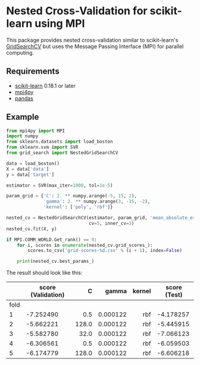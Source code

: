 # Nested Cross-Validation for scikit-learn using MPI

This package provides nested cross-validation similar to
scikit-learn's [GridSearchCV](http://scikit-learn.org/stable/modules/generated/sklearn.grid_search.GridSearchCV.html)
but uses the Message Passing Interface (MPI) for parallel computing.

## Requirements

* [scikit-learn](http://scikit-learn.org) 0.18.1 or later
* [mpi4py](http://mpi4py.scipy.org)
* [pandas](http://pandas.pydata.org)

## Example

```python
from mpi4py import MPI
import numpy
from sklearn.datasets import load_boston
from sklearn.svm import SVR
from grid_search import NestedGridSearchCV

data = load_boston()
X = data['data']
y = data['target']

estimator = SVR(max_iter=1000, tol=1e-5)

param_grid = {'C': 2. ** numpy.arange(-5, 15, 2),
              'gamma': 2. ** numpy.arange(3, -15, -2),
              'kernel': ['poly', 'rbf']}

nested_cv = NestedGridSearchCV(estimator, param_grid, 'mean_absolute_error',
                               cv=5, inner_cv=3)
nested_cv.fit(X, y)

if MPI.COMM_WORLD.Get_rank() == 0:
    for i, scores in enumerate(nested_cv.grid_scores_):
        scores.to_csv('grid-scores-%d.csv' % (i + 1), index=False)

    print(nested_cv.best_params_)
```

The result should look like this:

| | score (Validation) | C | gamma | kernel | score (Test) |
| --- | ----------------- | ---: | -----: | ------: | ------------ |
| fold | | | |
| 1 |	-7.252490 |	0.5 |	0.000122 |	rbf | -4.178257 |
| 2 |	-5.662221 |	128.0 |	0.000122 |	rbf | -5.445915 |
| 3 |	-5.582780 |	32.0 |	0.000122 |	rbf | -7.066123 |
| 4 |	-6.306561 |	0.5 |	0.000122 |	rbf | -6.059503 |
| 5 |	-6.174779 |	128.0 |	0.000122 |	rbf | -6.606218 |
